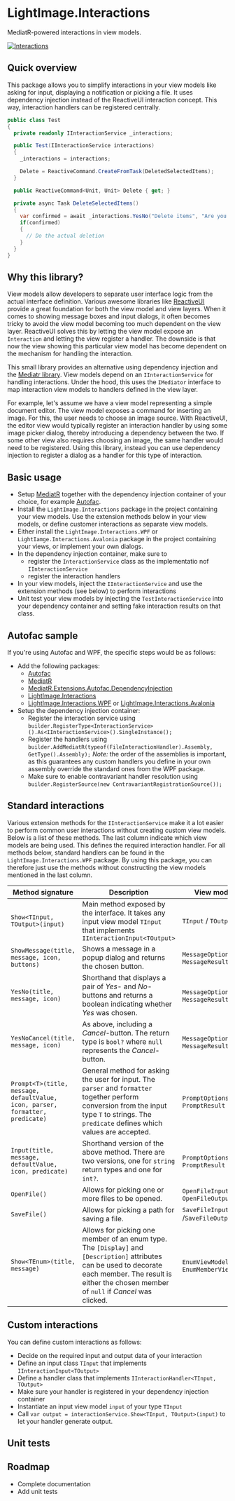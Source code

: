 # LightImage.Interactions
MediatR-powered interactions in view models.

[![Interactions](https://img.shields.io/nuget/v/lightimage.interactions)](https://www.nuget.org/packages/LightImage.Interactions/)

## Quick overview

This package allows you to simplify interactions in your view models like asking for input, displaying a notification or picking a file. It uses dependency injection instead of the ReactiveUI interaction concept. This way, interaction handlers can be registered centrally.

```cs
public class Test
{
  private readonly IInteractionService _interactions;

  public Test(IInteractionService interactions)
  {
    _interactions = interactions;

    Delete = ReactiveCommand.CreateFromTask(DeletedSelectedItems);
  }

  public ReactiveCommand<Unit, Unit> Delete { get; }

  private async Task DeleteSelectedItems()
  {
    var confirmed = await _interactions.YesNo("Delete items", "Are you sure you want to delete these items?");
    if(confirmed)
    {
      // Do the actual deletion
    }
  }
}

```

## Why this library?

View models allow developers to separate user interface logic from the actual interface definition. Various awesome libraries like [ReactiveUI](https://reactiveui.net/) provide a great foundation for both the view model and view layers. When it comes to showing message boxes and input dialogs, it often becomes tricky to avoid the view model becoming too much dependent on the view layer. ReactiveUI solves this by letting the view model expose an `Interaction` and letting the view register a handler. The downside is that now the view showing this particular view model has become dependent on the mechanism for handling the interaction.

This small library provides an alternative using dependency injection and the [Mediatr library](https://github.com/jbogard/MediatR). View models depend on an `IInteractionService` for handling interactions. Under the hood, this uses the `IMediator` interface to map interaction view models to handlers defined in the view layer.

For example, let's assume we have a view model representing a simple document editor. The view model exposes a command for inserting an image. For this, the user needs to choose an image source. With ReactiveUI, the editor view would typically register an interaction handler by using some image picker dialog, thereby introducing a dependency between the two. If some other view also requires choosing an image, the same handler would need to be registered. Using this library, instead you can use dependency injection to register a dialog as a handler for this type of interaction.

## Basic usage

* Setup [MediatR](https://github.com/jbogard/MediatR) together with the dependency injection container of your choice, for example [Autofac](https://autofac.org/).
* Install the `LightImage.Interactions` package in the project containing your view models. Use the extension methods below in your view models, or define customer interactions as separate view models.
* Either install the `LightImage.Interactions.WPF` or `LightIamge.Interactions.Avalonia` package in the project containing your views, or implement your own dialogs.
* In the dependency injection container, make sure to
  - register the `InteractionService` class as the implementatio nof `IInteractionService`
  - register the interaction handlers
* In your view models, inject the `IInteractionService` and use the extension methods (see below) to perform interactions
* Unit test your view models by injecting the `TestInteractionService`  into your dependency container and setting fake interaction results on that class.

## Autofac sample

If you're using Autofac and WPF, the specific steps would be as follows:

* Add the following packages:
  - [Autofac](https://www.nuget.org/packages/Autofac/)
  - [MediatR](https://www.nuget.org/packages/MediatR/)
  - [MediatR.Extensions.Autofac.DependencyInjection](https://www.nuget.org/packages/MediatR.Extensions.Autofac.DependencyInjection)
  - [LightImage.Interactions](https://www.nuget.org/packages/LightImage.Interactions/)
  - [LightImage.Interactions.WPF](https://www.nuget.org/packages/LightImage.Interactions.WPF/) or [LightImage.Interactions.Avalonia](https://www.nuget.org/packages/LightImage.Interactions.Avalonia/)
* Setup the dependency injection container:
  - Register the interaction service using  `builder.RegisterType<InteractionService>().As<IInteractionService>().SingleInstance();`  
  - Register the handlers using `builder.AddMediatR(typeof(FileInteractionHandler).Assembly, GetType().Assembly);` *Note:* the order of the assemblies is important, as this guarantees any custom handlers you define in your own assembly override the standard ones from the WPF package.
  - Make sure to enable contravariant handler resolution using `builder.RegisterSource(new ContravariantRegistrationSource());`

## Standard interactions

Various extension methods for the `IInteractionService` make it a lot easier to perform common user interactions without creating custom view models. Below is a list of these methods. The last column indicate which view models are being used. This defines the required interaction handler. For all methods below, standard handlers can be found in the `LightImage.Interactions.WPF` package. By using this package, you can therefore just use the methods without constructing the view models mentioned in the last column.

| Method signature | Description | View models |
| --- | --- | --- |
`Show<TInput, TOutput>(input)` | Main method exposed by the interface. It takes any input view model `TInput` that implements `IInteractionInput<TOutput>` | `TInput` / `TOutput` |
| `ShowMessage(title, message, icon, buttons)` | Shows a message in a popup dialog and returns the chosen button. | `MessageOptions` / `MessageResult` |
| `YesNo(title, message, icon)` | Shorthand that displays a pair of *Yes*- and *No*-buttons and returns a boolean indicating whether *Yes* was chosen. | `MessageOptions` / `MessageResult` |
| `YesNoCancel(title, message, icon)` | As above, including a *Cancel*-button. The return type is `bool?` where `null` represents the *Cancel*-button. | `MessageOptions` / `MessageResult` |
| `Prompt<T>(title, message, defaultValue, icon, parser, formatter, predicate)` | General method for asking the user for input. The `parser` and `formatter` together perform conversion from the input type `T` to strings. The `predicate` defines which values are accepted. | `PromptOptions` / `PromptResult` |
| `Input(title, message, defaultValue, icon, predicate)` | Shorthand version of the above method. There are two versions, one for `string` return types and one for `int?`. | `PromptOptions` / `PromptResult` |
| `OpenFile()` | Allows for picking one or more files to be opened. | `OpenFileInput` / `OpenFileOutput` |
| `SaveFile()` | Allows for picking a path for saving a file. | `SaveFileInput` /`SaveFileOutput` |
| `Show<TEnum>(title, message)` | Allows for picking one member of an enum type. The `[Display]` and `[Description]` attributes can be used to decorate each member. The result is either the chosen member of `null` if *Cancel* was clicked. | `EnumViewModel` / `EnumMemberViewModel` |

## Custom interactions

You can define custom interactions as follows:
* Decide on the required input and output data of your interaction
* Define an input class `TInput` that implements `IInteractionInput<TOutput>`
* Define a handler class that implements `IInteractionHandler<TInput, TOutput>`
* Make sure your handler is registered in your dependency injection container
* Instantiate an input view model `input` of your type `TInput`
* Call `var output = interactionService.Show<TInput, TOutput>(input)` to let your handler generate output.

## Unit tests

## Roadmap

* Complete documentation
* Add unit tests
